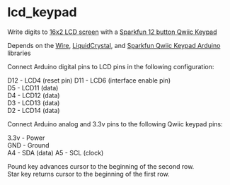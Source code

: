 # lcd_keypad
Write digits to [16x2 LCD screen](https://www.sparkfun.com/products/255) with a [Sparkfun 12 button Qwiic Keypad](https://www.sparkfun.com/products/15290)
  
Depends on the [Wire](https://www.arduino.cc/en/reference/wire), [LiquidCrystal](https://www.arduino.cc/en/Reference/LiquidCrystal), and [Sparkfun Qwiic Keypad Arduino](https://learn.sparkfun.com/tutorials/qwiic-keypad-hookup-guide/arduino-library) libraries
  
Connect Arduino digital pins to LCD pins in the following configuration:
  
D12 - LCD4  (reset pin) 
D11 - LCD6  (interface enable pin)  
D5 - LCD11  (data)  
D4 - LCD12  (data)  
D3 - LCD13  (data)  
D2 - LCD14  (data)  
  
Connect Arduino analog and 3.3v pins to the following Qwiic keypad pins:
  
3.3v - Power  
GND - Ground  
A4 - SDA  (data)
A5 - SCL  (clock)
  
Pound key advances cursor to the beginning of the second row.  
Star key returns cursor to the beginning of the first row.
